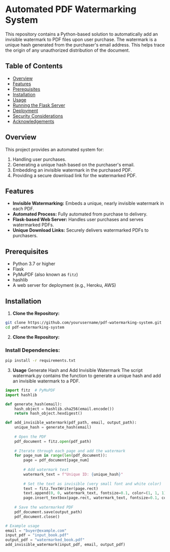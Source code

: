 # Automated PDF Watermarking System

This repository contains a Python-based solution to automatically add an invisible watermark to PDF files upon user purchase. The watermark is a unique hash generated from the purchaser's email address. This helps trace the origin of any unauthorized distribution of the document.

## Table of Contents

- [Overview](#overview)
- [Features](#features)
- [Prerequisites](#prerequisites)
- [Installation](#installation)
- [Usage](#usage)
- [Running the Flask Server](#running-the-flask-server)
- [Deployment](#deployment)
- [Security Considerations](#security-considerations)
- [Acknowledgements](#acknowledgements)

## Overview

This project provides an automated system for:

1. Handling user purchases.
2. Generating a unique hash based on the purchaser's email.
3. Embedding an invisible watermark in the purchased PDF.
4. Providing a secure download link for the watermarked PDF.

## Features

- **Invisible Watermarking:** Embeds a unique, nearly invisible watermark in each PDF.
- **Automated Process:** Fully automated from purchase to delivery.
- **Flask-based Web Server:** Handles user purchases and serves watermarked PDFs.
- **Unique Download Links:** Securely delivers watermarked PDFs to purchasers.

## Prerequisites

- Python 3.7 or higher
- Flask
- PyMuPDF (also known as `fitz`)
- hashlib
- A web server for deployment (e.g., Heroku, AWS)

## Installation

1. **Clone the Repository:**

```bash
git clone https://github.com/yourusername/pdf-watermarking-system.git
cd pdf-watermarking-system
```

2. **Clone the Repository:**

### Install Dependencies:

```bash
pip install -r requirements.txt
```
3. **Usage**
   Generate Hash and Add Invisible Watermark
The script watermark.py contains the function to generate a unique hash and add an invisible watermark to a PDF.

```python
import fitz  # PyMuPDF
import hashlib

def generate_hash(email):
    hash_object = hashlib.sha256(email.encode())
    return hash_object.hexdigest()

def add_invisible_watermark(pdf_path, email, output_path):
    unique_hash = generate_hash(email)
    
    # Open the PDF
    pdf_document = fitz.open(pdf_path)
    
    # Iterate through each page and add the watermark
    for page_num in range(len(pdf_document)):
        page = pdf_document[page_num]
        
        # Add watermark text
        watermark_text = f"Unique ID: {unique_hash}"
        
        # Set the text as invisible (very small font and white color)
        text = fitz.TextWriter(page.rect)
        text.append(0, 0, watermark_text, fontsize=0.1, color=(1, 1, 1))
        page.insert_textbox(page.rect, watermark_text, fontsize=0.1, color=(1, 1, 1), rotate=0)
        
    # Save the watermarked PDF
    pdf_document.save(output_path)
    pdf_document.close()

# Example usage
email = "buyer@example.com"
input_pdf = "input_book.pdf"
output_pdf = "watermarked_book.pdf"
add_invisible_watermark(input_pdf, email, output_pdf)

```

